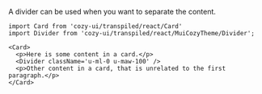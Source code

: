 A divider can be used when you want to separate the content.

```
import Card from 'cozy-ui/transpiled/react/Card'
import Divider from 'cozy-ui/transpiled/react/MuiCozyTheme/Divider';

<Card>
  <p>Here is some content in a card.</p>
  <Divider className='u-ml-0 u-maw-100' />
  <p>Other content in a card, that is unrelated to the first paragraph.</p>
</Card>
```
